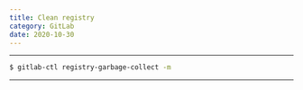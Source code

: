 ```yaml
---
title: Clean registry
category: GitLab
date: 2020-10-30
---
```


-----

```bash
$ gitlab-ctl registry-garbage-collect -m
```

-----

